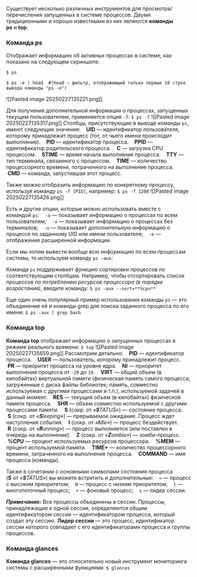 Существует несколько различных инструментов для просмотра/перечисления запущенных в системе процессов. Двумя традиционными и хорошо известными из них являются **команды ps** и **top**.

### Команда ps

Отображает информацию об активных процессах в системе, как показано на следующем скриншоте:

```
$ ps

$ ps -e | head  #(head – фильтр, отображающий только первые 10 строк вывода команды "ps -e")
```
![[Pasted image 20250227135221.png]]

Для получения дополнительной информации о процессах, запущенных текущим пользователем, применяется опция `-f`:
`$ ps -f`
![[Pasted image 20250227135317.png]]
Столбцы, присутствующие в выводе команды `ps`, имеют следующие значения:
   **UID** — идентификатор пользователя, которому принадлежит процесс (тот, от чьего имени происходит выполнение).
   **PID** — идентификатор процесса.
   **PPID** — идентификатор родительского процесса.
   **C** — загрузка CPU процессом.
   **STIME** — время начала выполнения процесса.
   **TTY** — тип терминала, связанного с процессом.
   **TIME** — количество процессорного времени, потраченного на выполнение процесса.
   **CMD** — команда, запустившая этот процесс.

Также можно отобразить информацию по конкретному процессу, используя команду `ps -f [PID]`, например:
`$ ps -f 1208`
![[Pasted image 20250227135426.png]]

Есть и другие опции, которые можно использовать вместе с командой `ps`:
   `-a` — показывает информацию о процессах по всем пользователям;
   `-x` — показывает информацию о процессах без терминалов;
   `-u` — показывает дополнительную информацию о процессе по заданному UID или имени пользователя;
   `-e` — отображение расширенной информации.

Если мы хотим вывести вообще всю информацию по всем процессам системы, то используем команду `ps –aux`:

Команда `ps` поддерживает функцию сортировки процессов по соответствующим столбцам. Например, чтобы отсортировать список процессов _по потреблению ресурсов процессора (в порядке возрастания)_, введите команду:
`$ ps -aux --sort=**%cpu**`

Еще один очень популярный пример использования команды `ps` — это объединение её и команды grep для поиска заданного процесса по его имени:
`$ ps -aux | grep bash`

### Команда top

**Команда top** отображает информацию о запущенных процессах в режиме реального времени:
`$ top`
![[Pasted image 20250227135659.png]]
Рассмотрим детально:
   **PID** — идентификатор процесса.
   **USER** — пользователь, которому принадлежит процесс.
   **PR** — приоритет процесса на уровне ядра.
   **NI** — приоритет выполнения процесса от `-20` до `19`.
   **VIRT** — общий объем (в килобайтах) виртуальной памяти (физическая память самого процесса; загруженные с диска файлы библиотек; память, совместно используемая с другими процессами и т.п.), используемой задачей в данный момент.
   **RES** — текущий объем (в килобайтах) физической памяти процесса.
   **SHR** — объем совместно используемой с другими процессами памяти.
   **S** (сокр. от _«**S**TATUS»_) — состояние процесса:
   **S** (сокр. от _«**S**leeping»_) — прерываемое ожидание. Процесс ждет наступления события.
   **I** (сокр. от _«**I**dle»_) — процесс бездействует.
   **R** (сокр. от _«**R**unning»_) — процесс выполняется (или поставлен в очередь на выполнение).
   **Z** (сокр. от _«**Z**ombie»_) — зомби-процесс.
   **%CPU** — процент используемых ресурсов процессора.
   **%MEM** — процент используемой памяти.
   **TIME+** — количество процессорного времени, затраченного на выполнение процесса.
   **COMMAND** — имя процесса (команды).

Также в сочетании с основными символами состояния процесса (**S** от _«**S**TATUS»_) вы можете встретить и дополнительные:
   `<` — процесс с высоким приоритетом;
   `N` — процесс с низким приоритетом;
   `l` — многопоточный процесс;
   `+` — фоновый процесс;
   `s` — лидер сессии.

**_Примечание:_** Все процессы объединены в сессии. Процессы, принадлежащие к одной сессии, определяются общим идентификатором сессии — идентификатором процесса, который создал эту сессию. **Лидер сессии** — это процесс, идентификатор сессии которого совпадает с его идентификаторами процесса и группы процессов.

### Команда glances

**Команда glances** — это относительно новый инструмент мониторинга системы с расширенными функциями:
`$ glances`